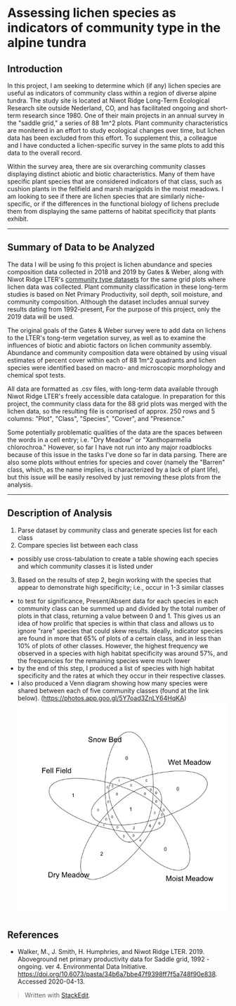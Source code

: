 ﻿
# Assessing lichen species as indicators of community type in the alpine tundra 

## Introduction

In this project, I am seeking to determine which (if any) lichen species are useful as indicators of community class within a region of diverse alpine tundra. The study site is located at Niwot Ridge Long-Term Ecological Research site outside Nederland, CO, and has facilitated ongoing and short-term research since 1980. One of their main projects in an annual survey in the "saddle grid," a series of 88 1m^2 plots. Plant community characteristics are monitered in an effort to study ecological changes over time, but lichen data has been excluded from this effort. To supplement this, a colleague and I have conducted a lichen-specific survey in the same plots to add this data to the overall record. 

Within the survey area, there are six overarching community classes displaying distinct abiotic and biotic characteristics. Many of them have specific plant species that are considered indicators of that class, such as cushion plants in the fellfield and marsh marigolds in the moist meadows. I am looking to see if there are lichen species that are similarly niche-specific, or if the differences in the functional biology of lichens preclude them from displaying the same patterns of habitat specificity that plants exhibit.

******

## Summary of Data to be Analyzed 
The data I will be using fo this project is lichen abundance and species composition data collected in 2018 and 2019 by Gates & Weber, along with Niwot Ridge LTER's [community type datasets](https://portal.edirepository.org/nis/mapbrowse?packageid=knb-lter-nwt.16.4) for the same grid plots where lichen data was collected. Plant community classification in these long-term studies is based on Net Primary Productivity, soil depth, soil moisture, and community composition. Although the dataset includes annual survey results dating from 1992-present, For the purpose of this project, only the 2019 data will be used.  

The original goals of the Gates & Weber survey were to add data on lichens to the LTER's tong-term vegetation survey, as well as to examine the influences of biotic and abiotic factors on lichen community assembly. Abundance and community composition data were obtained by using visual estimates of percent cover within each of 88 1m^2 quadrants and lichen species were identified based on macro- and microscopic morphology and chemical spot tests. 

All data are formatted as .csv files, with long-term data available through Niwot Ridge LTER's freely accessible data catalogue. In preparation for this project, the community class data for the 88 grid plots was merged with the lichen data, so the resulting file is comprised of approx. 250 rows and 5 columns: "Plot", "Class", "Species", "Cover", and "Presence." 

Some potentially problematic qualities of the data are the spaces between the words in a cell entry; i.e. "Dry Meadow" or "Xanthoparmelia chlorochroa." However, so far I have not run into any major roadblocks because of this issue in the tasks I've done so far in data parsing. There are also some plots without entries for species and cover (namely the "Barren" class, which, as the name implies, is characterized by a lack of plant life), but this issue will be easily resolved by just removing these plots from the analysis. 

**************
## Description of Analysis 

1. Parse dataset by community class and generate species list for each class
2. Compare species list between each class 
* possibly use cross-tabulation to create a table showing each species and which community classes it is listed under 
3. Based on the results of step 2, begin working with the species that appear to demonstrate high specificity; i.e., occur in 1-3 similar classes
- to test for significance, Present/Absent data for each species in each community class can be summed up and divided by the total number of plots in that class, returning a value between 0 and 1. This gives us an idea of how prolific that species is within that class and allows us to ignore "rare" species that could skew results. Ideally, indicator species are found in more that 65% of plots of a certain class, and in less than 10% of plots of other classes. However, the highest frequency we observed in a species with high habitat specificity was around 57%, and the frequencies for the remaining species were much lower
- by the end of this step, I produced a list of species with high habitat specificity and the rates at which they occur in their respective classes. 
- I also produced a Venn diagram showing how many species were shared between each of five community classes (found at the link below).
(https://photos.app.goo.gl/5Y7oad3ZnLY64HqKA)
![alt text](https://github.com/kenyagates/EBIO4420Repo/blob/master/Assignment09/VennGraphic.jpeg?raw=true)




## References 


-   Walker, M., J. Smith, H. Humphries, and Niwot Ridge LTER. 2019. Aboveground net primary productivity data for Saddle grid, 1992 - ongoing. ver 4. Environmental Data Initiative. https://doi.org/10.6073/pasta/34b6a7bbe47f9398ff7f5a748f90e838. Accessed 2020-04-13.
 
> Written with [StackEdit](https://stackedit.io/).
